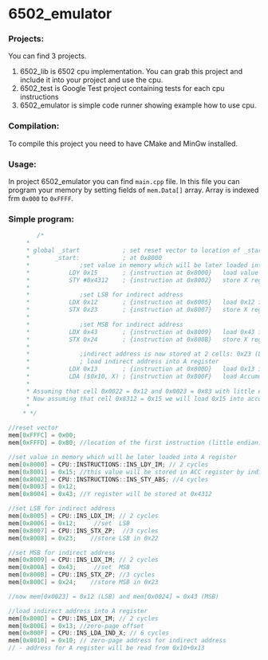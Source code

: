 # 6502_emulator

### Projects:
 You can find 3 projects. 
  1. 6502_lib is 6502 cpu implementation. You can grab this project and include it into your project and use the cpu.
  2. 6502_test is Google Test project containing tests for each cpu instructions 
  3. 6502_emulator is simple code runner showing example how to use cpu.

### Compilation:
To compile this project you need to have CMake and MinGw installed.
  
### Usage:
In project 6502_emulator you can find ```main.cpp``` file. In this file you can program your memory
by setting fields of ```mem.Data[]``` array. Array is indexed frm ```0x000``` to ```0xFFFF```.

### Simple program:
```c++
        /*
     *
     * global _start            ; set reset vector to location of _start
     *       _start:            ; at 0x8000
     *              ;set value in memory which will be later loaded into A register
     *           LDY 0x15       ; {instruction at 0x8000}   load value into Y register
     *           STY #0x4312    ; {instruction at 0x8002}   store X register into 0x4312
     *
     *              ;set LSB for indirect address
     *           LDX 0x12       ; {instruction at 0x8005}   load 0x12 into X register
     *           STX 0x23       ; {instruction at 0x8007}   store X register into 0x23
     *
     *              ;set MSB for indirect address
     *           LDX 0x43       ; {instruction at 0x8009}   load 0x43 into X register
     *           STX 0x24       ; {instruction at 0x800B}   store X register int 0x24
     *
     *              ;indirect address is now stored at 2 cells: 0x23 (LSB) and 0x24 (MSB)
     *              ; load indirect address into A register
     *           LDX 0x13       ; {instruction at 0x800D}   load 0x13 into X register - offset for zero-page address
     *           LDA ($0x10, X) ; {instruction at 0x800F}   load Accumulator from indirect address X(0x13) + 0x10 -> 0x0023 and 0x0024
     *
     * Assuming that cell 0x0022 = 0x12 and 0x0023 = 0x83 with little endian conception we will get 16-bit absolute address 0x8312
     * Now assuming that cell 0x8312 = 0x15 we will load 0x15 into accumulator
     *
    * */

//reset vector
mem[0xFFFC] = 0x00;
mem[0xFFFD] = 0x80; //location of the first instruction (little endian)

//set value in memory which will be later loaded into A register
mem[0x8000] = CPU::INSTRUCTIONS::INS_LDY_IM; // 2 cycles
mem[0x8001] = 0x15; //this value will be stored in ACC register by indirect address
mem[0x8002] = CPU::INSTRUCTIONS::INS_STY_ABS; //4 cycles
mem[0x8003] = 0x12;
mem[0x8004] = 0x43; //Y register will be stored at 0x4312

//set LSB for indirect address
mem[0x8005] = CPU::INS_LDX_IM; // 2 cycles
mem[0x8006] = 0x12;     //set  LSB
mem[0x8007] = CPU::INS_STX_ZP;  //3 cycles
mem[0x8008] = 0x23;    //store LSB in 0x22

//set MSB for indirect address
mem[0x8009] = CPU::INS_LDX_IM; // 2 cycles
mem[0x800A] = 0x43;     //set  MSB
mem[0x800B] = CPU::INS_STX_ZP; //3 cycles
mem[0x800C] = 0x24;    //store MSB in 0x23

//now mem[0x0023] = 0x12 (LSB) and mem[0x0024] = 0x43 (MSB)

//load indirect address into A register
mem[0x800D] = CPU::INS_LDX_IM; // 2 cycles
mem[0x800E] = 0x13; //zero-page offset
mem[0x800F] = CPU::INS_LDA_IND_X; // 6 cycles
mem[0x8010] = 0x10; // zero-page address for indirect address
// - address for A register will be read from 0x10+0x13
```